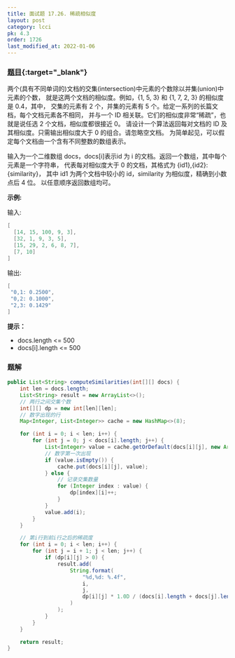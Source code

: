 ```yaml
---
title: 面试题 17.26. 稀疏相似度
layout: post
category: lcci
pk: 4.3
order: 1726
last_modified_at: 2022-01-06
---
```


### [题目](https://leetcode.cn/word-rectangle-lcci/){:target="_blank"}

两个(具有不同单词的)文档的交集(intersection)中元素的个数除以并集(union)中元素的个数，
就是这两个文档的相似度。例如，{1, 5, 3} 和 {1, 7, 2, 3} 的相似度是 0.4，其中，
交集的元素有 2 个，并集的元素有 5 个。给定一系列的长篇文档，每个文档元素各不相同，
并与一个 ID 相关联。它们的相似度非常“稀疏”，也就是说任选 2 个文档，相似度都很接近 0。
请设计一个算法返回每对文档的 ID 及其相似度。只需输出相似度大于 0 的组合。请忽略空文档。
为简单起见，可以假定每个文档由一个含有不同整数的数组表示。

输入为一个二维数组 docs，docs[i]表示id 为 i 的文档。返回一个数组，其中每个元素是一个字符串，
代表每对相似度大于 0 的文档，其格式为 {id1},{id2}: {similarity}，
其中 id1 为两个文档中较小的 id，similarity 为相似度，精确到小数点后 4 位。
以任意顺序返回数组均可。

**示例:**

输入:

```java
[
  [14, 15, 100, 9, 3],
  [32, 1, 9, 3, 5],
  [15, 29, 2, 6, 8, 7],
  [7, 10]
]
```

输出:

```java
[
 "0,1: 0.2500",
 "0,2: 0.1000",
 "2,3: 0.1429"
]
```

**提示：**
- docs.length <= 500
- docs[i].length <= 500

### 题解

```java
public List<String> computeSimilarities(int[][] docs) {
    int len = docs.length;
    List<String> result = new ArrayList<>();
    // 两行之间交集个数
    int[][] dp = new int[len][len];
    // 数字出现的行
    Map<Integer, List<Integer>> cache = new HashMap<>(8);

    for (int i = 0; i < len; i++) {
        for (int j = 0; j < docs[i].length; j++) {
            List<Integer> value = cache.getOrDefault(docs[i][j], new ArrayList<>());
            // 数字第一次出现
            if (value.isEmpty()) {
                cache.put(docs[i][j], value);
            } else {
                // 记录交集数量
                for (Integer index : value) {
                    dp[index][i]++;
                }
            }
            value.add(i);
        }
    }

    // 第i行到前i行之后的稀疏度
    for (int i = 0; i < len; i++) {
        for (int j = i + 1; j < len; j++) {
            if (dp[i][j] > 0) {
                result.add(
                    String.format(
                        "%d,%d: %.4f",
                        i,
                        j,
                        dp[i][j] * 1.0D / (docs[i].length + docs[j].length - dp[i][j])
                    )
                );
            }
        }
    }

    return result;
}
```